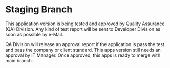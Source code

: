 # Staging Branch
This application version is being tested and approved by Quality Assurance (QA) Division. Any kind of test report will be sent to Developer Division as soon as possible by e-Mail.

QA Division will release an approval report if the application is pass the test and pass the company or client standard. This apps version still needs an approval by IT Manager. Once approved, this apps is ready to merge with main branch. 
